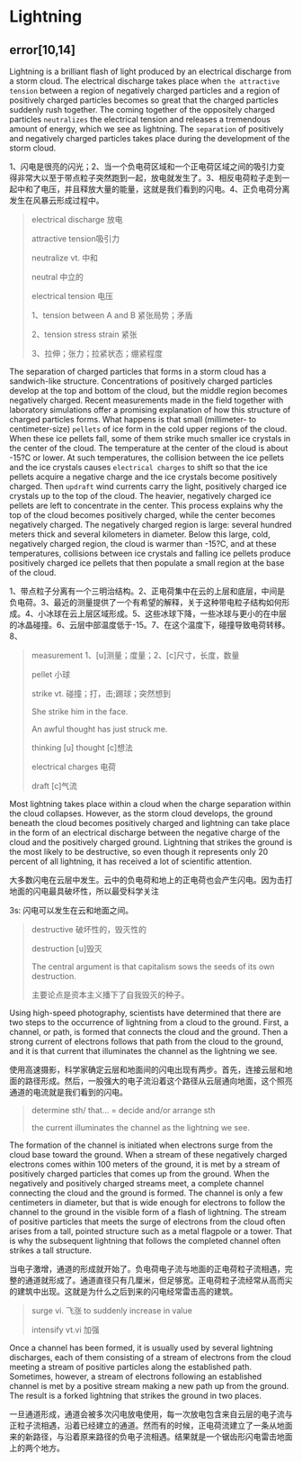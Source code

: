 # Lightning

## error[10,14]

Lightning is a brilliant flash of light produced by an electrical discharge from a storm cloud. The electrical discharge takes place when `the attractive tension` between a region of negatively charged particles and a region of positively charged particles becomes so great that the charged particles suddenly rush together. The coming together of the oppositely charged particles `neutralizes` the electrical tension and releases a tremendous amount of energy, which we see as lightning. The `separation` of positively and negatively charged particles takes place during the development of the storm cloud.

1、闪电是很亮的闪光；2、当一个负电荷区域和一个正电荷区域之间的吸引力变得非常大以至于带点粒子突然跑到一起，放电就发生了。3、相反电荷粒子走到一起中和了电压，并且释放大量的能量，这就是我们看到的闪电。4、正负电荷分离发生在风暴云形成过程中。

> electrical discharge 放电
>
> attractive tension吸引力
>
> neutralize vt. 中和
>
> neutral 中立的
>
> electrical tension 电压
>
> 1、tension between A and B 紧张局势；矛盾
>
> 2、tension stress strain 紧张
>
> 3、拉伸；张力；拉紧状态；绷紧程度



The separation of charged particles that forms in a storm cloud has a sandwich-like structure. Concentrations of positively charged particles develop at the top and bottom of the cloud, but the middle region becomes negatively charged. Recent measurements made in the field together with laboratory simulations offer a promising explanation of how this structure of charged particles forms. What happens is that small (millimeter- to centimeter-size) `pellets` of ice form in the cold upper regions of the cloud. When these ice pellets fall, some of them strike much smaller ice crystals in the center of the cloud. The temperature at the center of the cloud is about -15?C or lower. At such temperatures, the collision between the ice pellets and the ice crystals causes `electrical charges` to shift so that the ice pellets acquire a negative charge and the ice crystals become positively charged. Then `updraft` wind currents carry the light, positively charged ice crystals up to the top of the cloud. The heavier, negatively charged ice pellets are left to concentrate in the center. This process explains why the top of the cloud becomes positively charged, while the center becomes negatively charged. The negatively charged region is large: several hundred meters thick and several kilometers in diameter. Below this large, cold, negatively charged region, the cloud is warmer than -15?C, and at these temperatures, collisions between ice crystals and falling ice pellets produce positively charged ice pellets that then populate a small region at the base of the cloud.

1、带点粒子分离有一个三明治结构。2、正电荷集中在云的上层和底层，中间是负电荷。3、最近的测量提供了一个有希望的解释，关于这种带电粒子结构如何形成。4、小冰球在云上层区域形成。5、这些冰球下降，一些冰球与更小的在中层的冰晶碰撞。6、云层中部温度低于-15。7、在这个温度下，碰撞导致电荷转移。8、

>measurement 1、[u]测量；度量；2、[c]尺寸，长度，数量
>
>pellet 小球
>
>strike vt. 碰撞；打，击;踢球；突然想到
>
>She strike him in the face.
>
>An awful thought has just struck me.
>
>thinking [u] thought [c]想法
>
>electrical charges 电荷
>
>draft [c]气流



Most lightning takes place within a cloud when the charge separation within the cloud collapses. However, as the storm cloud develops, the ground beneath the cloud becomes positively charged and lightning can take place in the form of an electrical discharge between the negative charge of the cloud and the positively charged ground. Lightning that strikes the ground is the most likely to be destructive, so even though it represents only 20 percent of all lightning, it has received a lot of scientific attention.

大多数闪电在云层中发生。云中的负电荷和地上的正电荷也会产生闪电。因为击打地面的闪电最具破坏性，所以最受科学关注

3s: 闪电可以发生在云和地面之间。

> destructive 破坏性的，毁灭性的
>
> destruction [u]毁灭
>
> The central argument is that capitalism sows the seeds of its own destruction.
>
> 主要论点是资本主义播下了自我毁灭的种子。

Using high-speed photography, scientists have determined that there are two steps to the occurrence of lightning from a cloud to the ground. First, a channel, or path, is formed that connects the cloud and the ground. Then a strong current of electrons follows that path from the cloud to the ground, and it is that current that illuminates the channel as the lightning we see.

使用高速摄影，科学家确定云层和地面间的闪电出现有两步。首先，连接云层和地面的路径形成。然后，一股强大的电子流沿着这个路径从云层通向地面，这个照亮通道的电流就是我们看到的闪电。

> determine sth/ that... = decide and/or arrange sth
>
> the current illuminates the channel as the lightning we see.



The formation of the channel is initiated when electrons surge from the cloud base toward the ground. When a stream of these negatively charged electrons comes within 100 meters of the ground, it is met by a stream of positively charged particles that comes up from the ground. When the negatively and positively charged streams meet, a complete channel connecting the cloud and the ground is formed. The channel is only a few centimeters in diameter, but that is wide enough for electrons to follow the channel to the ground in the visible form of a flash of lightning. The stream of positive particles that meets the surge of electrons from the cloud often arises from a tall, pointed structure such as a metal flagpole or a tower. That is why the subsequent lightning that follows the completed channel often strikes a tall structure.

当电子激增，通道的形成就开始了。负电荷电子流与地面的正电荷粒子流相遇，完整的通道就形成了。通道直径只有几厘米，但足够宽。正电荷粒子流经常从高而尖的建筑中出现。这就是为什么之后到来的闪电经常雷击高的建筑。

> surge vi. 飞涨 to suddenly increase in value
>
> intensify vt.vi 加强

Once a channel has been formed, it is usually used by several lightning discharges, each of them consisting of a stream of electrons from the cloud meeting a stream of positive particles along the established path. Sometimes, however, a stream of electrons following an established channel is met by a positive stream making a new path up from the ground. The result is a forked lightning that strikes the ground in two places.

一旦通道形成，通道会被多次闪电放电使用，每一次放电包含来自云层的电子流与正粒子流相遇，沿着已经建立的通道。然而有的时候，正电荷流建立了一条从地面来的新路径，与沿着原来路径的负电子流相遇。结果就是一个锯齿形闪电雷击地面上的两个地方。

